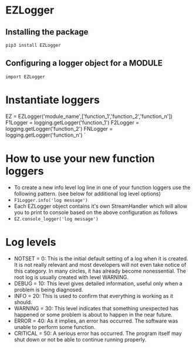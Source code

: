 # EZLogger

## Installing the package

`pip3 install EZLogger`

## Configuring a logger object for a MODULE

`import EZLogger`

# Instantiate loggers
EZ = EZLogger('module_name',['function_1','function_2','function_n'])
F1Logger = logging.getLogger('function_1')
F2Logger = logging.getLogger('function_2')
FNLogger = logging.getLogger('function_n')
`

# How to use your new function loggers

* To create a new info level log line in one of your function loggers use the following pattern. (see below for additional log level options)
* `F1Logger.info('log message')`
* Each EZLogger object contains it's own StreamHandler which will allow you to print to console based on the above configuration as follows
* `EZ.console_logger('log message')`

# Log levels

* NOTSET = 0: This is the initial default setting of a log when it is created. It is not really relevant and most developers will not even take notice of this category. In many circles, it has already become nonessential. The root log is usually created with level WARNING.
* DEBUG = 10: This level gives detailed information, useful only when a problem is being diagnosed.
* INFO = 20: This is used to confirm that everything is working as it should.
* WARNING = 30: This level indicates that something unexpected has happened or some problem is about to happen in the near future.
* ERROR = 40: As it implies, an error has occurred. The software was unable to perform some function.
* CRITICAL = 50: A serious error has occurred. The program itself may shut down or not be able to continue running properly.

